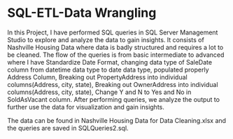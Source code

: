 # SQL-ETL-Data Wrangling
 
In this Project, I have performed SQL queries in SQL Server Management Studio to explore and analyze the data to gain insights. It consists of Nashville Housing Data where data is badly structured and requires a lot to be cleaned. The flow of the queries is from basic intermediate to advanced where I have Standardize Date Format, changing data type of SaleDate column from datetime data type to date data type, populated properly Address Column, Breaking out PropertyAddress into individual columns(Address, city, state), Breaking out OwnerAddress into individual columns(Address, city, state), Change Y and N to Yes and No in SoldAsVacant column. After performing queries, we analyze the output to further use the data for visualization and gain insights.

The data can be found in Nashville Housing Data for Data Cleaning.xlsx and the queries are saved in SQLQueries2.sql.
